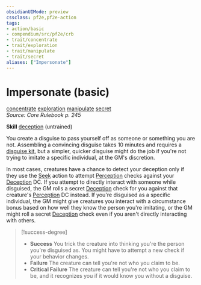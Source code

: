 ```yaml
---
obsidianUIMode: preview
cssclass: pf2e,pf2e-action
tags:
- action/basic
- compendium/src/pf2e/crb
- trait/concentrate
- trait/exploration
- trait/manipulate
- trait/secret
aliases: ["Impersonate"]
---
```

# Impersonate (basic)
[concentrate](../traits/concentrate.md)  [exploration](../traits/exploration.md)  [manipulate](../traits/manipulate.md)  [secret](../traits/secret.md)  
*Source: Core Rulebook p. 245*  

**Skill** [deception](../../Compendium/skills.md#Deception) (untrained)

You create a disguise to pass yourself off as someone or something you are not. Assembling a convincing disguise takes 10 minutes and requires a [disguise kit](../../Compendium/equipment/items/disguise-kit.md), but a simpler, quicker disguise might do the job if you're not trying to imitate a specific individual, at the GM's discretion.

In most cases, creatures have a chance to detect your deception only if they use the [Seek](seek.md) action to attempt [Perception](../../Compendium/skills.md#Perception) checks against your [Deception](../../Compendium/skills.md#Deception) DC. If you attempt to directly interact with someone while disguised, the GM rolls a secret [Deception](../../Compendium/skills.md#Deception) check for you against that creature's [Perception](../../Compendium/skills.md#Perception) DC instead. If you're disguised as a specific individual, the GM might give creatures you interact with a circumstance bonus based on how well they know the person you're imitating, or the GM might roll a secret [Deception](../../Compendium/skills.md#Deception) check even if you aren't directly interacting with others.

> [!success-degree] 
> - **Success** You trick the creature into thinking you're the person you're disguised as. You might have to attempt a new check if your behavior changes.
> - **Failure** The creature can tell you're not who you claim to be.
> - **Critical Failure** The creature can tell you're not who you claim to be, and it recognizes you if it would know you without a disguise.